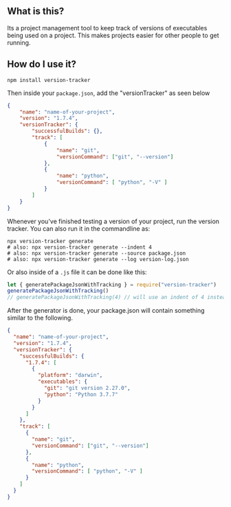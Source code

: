 ## What is this?

Its a project management tool to keep track of versions of executables being used on a project. This makes projects easier for other people to get running.


## How do I use it?

`npm install version-tracker`

Then inside your `package.json`, add the "versionTracker" as seen below
```json
{
    "name": "name-of-your-project",
    "version": "1.7.4",
    "versionTracker": {
        "successfulBuilds": {},
        "track": [
            {
                "name": "git",
                "versionCommand": ["git", "--version"]
            },
            {
                "name": "python",
                "versionCommand": [ "python", "-V" ]
            }
        ]
    }
}
```

Whenever you've finished testing a version of your project, run the version tracker.
You can also run it in the commandline as:
```
npx version-tracker generate
# also: npx version-tracker generate --indent 4
# also: npx version-tracker generate --source package.json
# also: npx version-tracker generate --log version-log.json
```
Or also inside of a `.js` file it can be done like this:
```js
let { generatePackageJsonWithTracking } = require("version-tracker")
generatePackageJsonWithTracking()
// generatePackageJsonWithTracking(4) // will use an indent of 4 instead of 2
```

After the generator is done, your package.json will contain something similar to the following.
```json
{
  "name": "name-of-your-project",
  "version": "1.7.4",
  "versionTracker": {
    "successfulBuilds": {
      "1.7.4": [
        {
          "platform": "darwin",
          "executables": {
            "git": "git version 2.27.0",
            "python": "Python 3.7.7"
          }
        }
      ]
    },
    "track": [
      {
        "name": "git",
        "versionCommand": ["git", "--version"]
      },
      {
        "name": "python",
        "versionCommand": [ "python", "-V" ]
      }
    ]
  }
}
```
